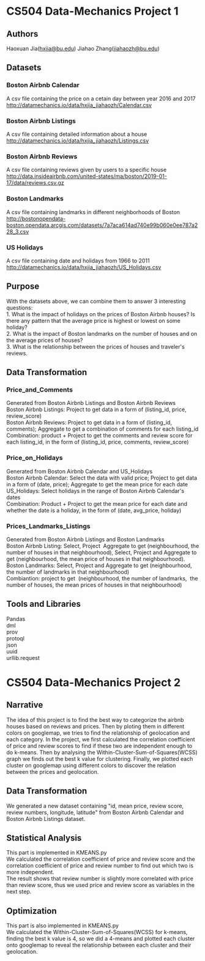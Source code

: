 
# CS504 Data-Mechanics Project 1

## Authors
Haoxuan Jia(hxjia@bu.edu)
Jiahao Zhang(jiahaozh@bu.edu)

## Datasets
### Boston Airbnb Calendar
A csv file containing the price on a cetain day between year 2016 and 2017
<br />http://datamechanics.io/data/hxjia_jiahaozh/Calendar.csv
### Boston Airbnb Listings
A csv file containing detailed information about a house
<br />http://datamechanics.io/data/hxjia_jiahaozh/Listings.csv
### Boston Airbnb Reviews
A csv file containing reviews given by users to a specific house
<br />http://data.insideairbnb.com/united-states/ma/boston/2019-01-17/data/reviews.csv.gz
### Boston Landmarks
A csv file containing landmarks in different neighborhoods of Boston
<br />http://bostonopendata-boston.opendata.arcgis.com/datasets/7a7aca614ad740e99b060e0ee787a228_3.csv
### US Holidays
A csv file containing date and holidays from 1966 to 2011
<br />http://datamechanics.io/data/hxjia_jiahaozh/US_Holidays.csv

## Purpose
With the datasets above, we can combine them to answer 3 interesting questions:
<br />1.	What is the impact of holidays on the prices of Boston Airbnb houses? Is there any pattern that the average price is highest or lowest on some holiday?
<br />2.	What is the impact of Boston landmarks on the number of houses and on the average prices of houses?
<br />3.	What is the relationship between the prices of houses and traveler's reviews.

## Data Transformation
### Price_and_Comments
Generated from Boston Airbnb Listings and Boston Airbnb Reviews
<br />Boston Airbnb Listings: Project to get data in a form of (listing_id, price, review_score)
<br />Boston Airbnb Reviews: Project to get data in a form of (listing_id, comments);
                             Aggregate to get a combination of comments for each listing_id
<br />Combination: product + Project to get the comments and review score for each listing_id, in the form of (listing_id, price, comments, review_score)
### Price_on_Holidays
Generated from Boston Airbnb Calendar and US_Holidays
<br />Boston Airbnb Calendar: Select the data with valid price;
                        Project to get data in a form of (date, price);
                        Aggregate to get the mean price for each date
<br />US_Holidays: Select holidays in the range of Boston Airbnb Calendar's dates
<br />Combination: Product + Project to get the mean price for each date and whether the date is a holiday, in the form of (date, avg_price, holiday)
### Prices_Landmarks_Listings
Generated from Boston Airbnb Listings and Boston Landmarks
<br />Boston Airbnb Listing: Select, Project  Aggregate to get (neighbourhood, the number of houses in that neighbourhood), Select, Project and Aggregate to get (neighbourhood, the mean price of houses in that neighbourhood).
<br />Boston Landmarks: Select, Project and Aggregate to get (neighbourhood, the number of landmarks in that neighbourhood)
<br />Combiantion: project to get  (neighbourhood, the number of landmarks,  the number of houses, the mean prices of houses in that neighbourhood)
## Tools and Libraries
Pandas
<br />dml
<br />prov
<br />protoql
<br />json
<br />uuid
<br />urllib.request

# CS504 Data-Mechanics Project 2
## Narrative
The idea of this project is to find the best way to categorize the airbnb houses based on reviews and prices. Then by ploting them in different colors on googlemap, we tries to find the relationship of geolocation and each category. In the project, we first calculated the correlation coefficient of price and review scores to find if these two are independent enough to do k-means. Then by analysing the Within-Cluster-Sum-of-Squares(WCSS) graph we finds out the best k value for clustering. Finally, we plotted each cluster on googlemap using different colors to discover the relation between the prices and geolocation. 
## Data Transformation
We generated a new dataset containing "id, mean price, review score, review numbers, longitude, latitude" from Boston Airbnb Calendar and Boston Airbnb Listings dataset.
## Statistical Analysis
This part is implemented in KMEANS.py
<br />We calculated the correlation coefficient of price and review score and the correlation coefficient of price and review number to find out which two is more independent.
<br />The result shows that review number is slightly more correlated with price than review score, thus we used price and review score as variables in the next step.
## Optimization
This part is also implemented in KMEANS.py
<br />We calculated the Within-Cluster-Sum-of-Squares(WCSS) for k-means, finding the best k value is 4, so we did a 4-means and plotted each cluster onto googlemap to reveal the relationship between each cluster and their geolocation.

